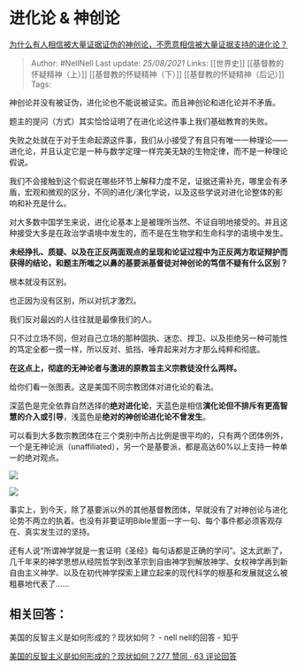 # 进化论 & 神创论
[为什么有人相信被大量证据证伪的神创论，不愿意相信被大量证据支持的进化论？](https://www.zhihu.com/question/362294667/answer/1448655983)


> Author: #NellNell 
Last update: *25/08/2021* 
Links: [[世界史]] [[基督教的怀疑精神（上）]] [[基督教的怀疑精神（下）]] [[基督教的怀疑精神（后记）]]
Tags:    

  

神创论并没有被证伪，进化论也不能说被证实。而且神创论和进化论并不矛盾。

题主的提问（方式）其实恰恰证明了在进化论这件事上我们基础教育的失败。

失败之处就在于对于生命起源这件事，我们从小接受了有且只有唯一一种理论——进化论，并且认定它是一种与数学定理一样完美无缺的生物定律，而不是一种理论假说。

我们不会接触到这个假说在哪些环节上解释力度不足，证据还需补充，哪里会有矛盾，宏观和微观的区分，不同的进化/演化学说，以及这些学说对进化论整体的影响和补充是什么。

对大多数中国学生来说，进化论基本上是被理所当然、不证自明地接受的。并且这种接受大多是在政治学语境中发生的，而不是在生物学和生命科学的语境中发生。

**未经挣扎、质疑、以及在正反两面观点的呈现和论证过程中为正反两方取证辩护而获得的结论，和题主所嗤之以鼻的基要派基督徒对神创论的笃信不疑有什么区别？**

根本就没有区别。

也正因为没有区别，所以对抗才激烈。

我们反对最凶的人往往就是最像我们的人。

只不过立场不同，但对自己立场的那种固执、迷恋、捍卫、以及拒绝另一种可能性的笃定全都一摸一样，所以反对、抵挡、唾弃起来对方才那么纯粹和彻底。

**在这点上，彻底的无神论者与激进的原教旨主义宗教徒没什么两样。**

给你们看一张图表。这是美国不同宗教团体对进化论的看法。

深蓝色是完全依靠自然选择的**绝对进化论**，天蓝色是相信**演化论但不排斥有更高智慧的介入或引导**，浅蓝色是**绝对的神创论进化论不曾发生**。

可以看到大多数宗教团体在三个类别中所占比例是很平均的，只有两个团体例外，一个是无神论派（unaffiliated），另一个是基要派，都是高达60%以上支持一种单一的绝对观点。

![](https://pic1.zhimg.com/50/v2-6a186f523e7ee06047f079196a410add_720w.jpg?source=c8b7c179)

![](https://pic1.zhimg.com/80/v2-6a186f523e7ee06047f079196a410add_720w.jpg?source=c8b7c179)

  

事实上，到今天，除了基要派以外的其他基督教团体，早就没有了对神创论与进化论势不两立的执着。也没有非要证明Bible里面一字一句、每个事件都必须客观存在、真实发生过的坚持。

还有人说“所谓神学就是一套证明《圣经》每句话都是正确的学问”。这太武断了，几千年来的神学思想从经院哲学到改革宗到自由神学到解放神学、女权神学再到新自由主义神学、以及在初代神学探索上建立起来的现代科学的根基和发展就这么被粗暴地代表了……

  

## 相关回答：

美国的反智主义是如何形成的？现状如何？ - nell nell的回答 - 知乎

[美国的反智主义是如何形成的？现状如何？277 赞同 · 63 评论回答](https://www.zhihu.com/question/22922167/answer/1444768724)
